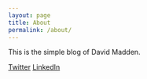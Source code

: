 ```yaml
---
layout: page
title: About
permalink: /about/
---
```


This is the simple blog of David Madden.

[Twitter](https://twitter.com/moose56)
[LinkedIn](https://www.linkedin.com/in/david-madden-37928971)
